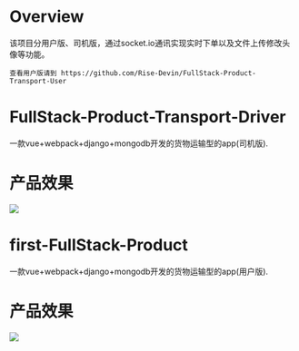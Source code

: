 # Overview
该项目分用户版、司机版，通过socket.io通讯实现实时下单以及文件上传修改头像等功能。
```
查看用户版请到 https://github.com/Rise-Devin/FullStack-Product-Transport-User
```
# FullStack-Product-Transport-Driver
一款vue+webpack+django+mongodb开发的货物运输型的app(司机版).

# 产品效果
![](https://raw.githubusercontent.com/Rise-Devin/FullStack-Product-Transport-Driver/master/tohcart.gif)

# first-FullStack-Product
一款vue+webpack+django+mongodb开发的货物运输型的app(用户版).
# 产品效果
![](https://raw.githubusercontent.com/Rise-Devin/FullStack-Product-Transport-User/master/media/tohcart-user.gif)
